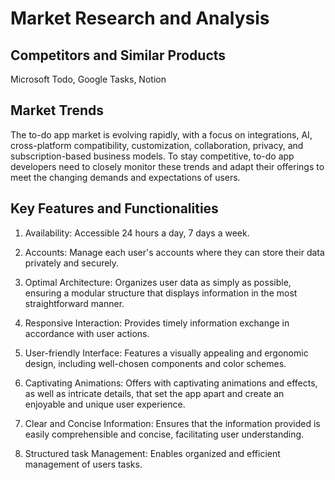 # Market Research and Analysis

## Competitors and Similar Products

Microsoft Todo, Google Tasks, Notion

## Market Trends

The to-do app market is evolving rapidly, with a focus on integrations, AI, cross-platform compatibility, customization, collaboration, privacy, and subscription-based business models. To stay competitive, to-do app developers need to closely monitor these trends and adapt their offerings to meet the changing demands and expectations of users.

## Key Features and Functionalities

1. Availability: Accessible 24 hours a day, 7 days a week.

2. Accounts: Manage each user's accounts where they can store their data privately and securely.

3. Optimal Architecture: Organizes user data as simply as possible, ensuring a modular structure that displays information in the most straightforward manner.

4. Responsive Interaction: Provides timely information exchange in accordance with user actions.

5. User-friendly Interface: Features a visually appealing and ergonomic design, including well-chosen components and color schemes.

6. Captivating Animations: Offers with captivating animations and effects, as well as intricate details, that set the app apart and create an enjoyable and unique user experience.

7. Clear and Concise Information: Ensures that the information provided is easily comprehensible and concise, facilitating user understanding.

8. Structured task Management: Enables organized and efficient management of users tasks.
